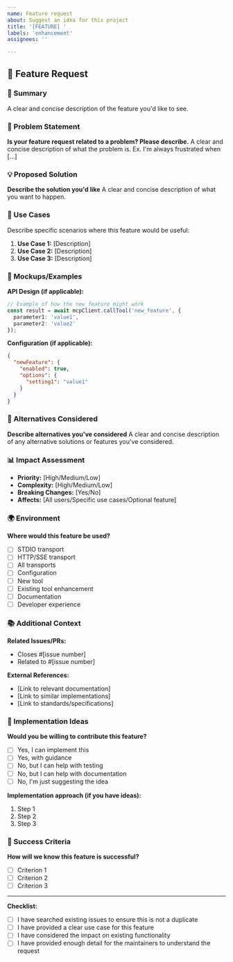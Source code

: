 ```yaml
---
name: Feature request
about: Suggest an idea for this project
title: '[FEATURE] '
labels: 'enhancement'
assignees: ''

---
```


## 🚀 Feature Request

### 📝 Summary

A clear and concise description of the feature you'd like to see.

### 🎯 Problem Statement

**Is your feature request related to a problem? Please describe.**
A clear and concise description of what the problem is. Ex. I'm always frustrated when [...]

### 💡 Proposed Solution

**Describe the solution you'd like**
A clear and concise description of what you want to happen.

### 🔄 Use Cases

Describe specific scenarios where this feature would be useful:

1. **Use Case 1:** [Description]
2. **Use Case 2:** [Description]
3. **Use Case 3:** [Description]

### 🎨 Mockups/Examples

**API Design (if applicable):**
```typescript
// Example of how the new feature might work
const result = await mcpClient.callTool('new_feature', {
  parameter1: 'value1',
  parameter2: 'value2'
});
```

**Configuration (if applicable):**
```json
{
  "newFeature": {
    "enabled": true,
    "options": {
      "setting1": "value1"
    }
  }
}
```

### 🔀 Alternatives Considered

**Describe alternatives you've considered**
A clear and concise description of any alternative solutions or features you've considered.

### 📊 Impact Assessment

- **Priority:** [High/Medium/Low]
- **Complexity:** [High/Medium/Low]
- **Breaking Changes:** [Yes/No]
- **Affects:** [All users/Specific use cases/Optional feature]

### 🌍 Environment

**Where would this feature be used?**
- [ ] STDIO transport
- [ ] HTTP/SSE transport
- [ ] All transports
- [ ] Configuration
- [ ] New tool
- [ ] Existing tool enhancement
- [ ] Documentation
- [ ] Developer experience

### 📚 Additional Context

**Related Issues/PRs:**
- Closes #[issue number]
- Related to #[issue number]

**External References:**
- [Link to relevant documentation]
- [Link to similar implementations]
- [Link to standards/specifications]

### 🤝 Implementation Ideas

**Would you be willing to contribute this feature?**
- [ ] Yes, I can implement this
- [ ] Yes, with guidance
- [ ] No, but I can help with testing
- [ ] No, but I can help with documentation
- [ ] No, I'm just suggesting the idea

**Implementation approach (if you have ideas):**
1. Step 1
2. Step 2
3. Step 3

### 🎯 Success Criteria

**How will we know this feature is successful?**
- [ ] Criterion 1
- [ ] Criterion 2
- [ ] Criterion 3

---

**Checklist:**
- [ ] I have searched existing issues to ensure this is not a duplicate
- [ ] I have provided a clear use case for this feature
- [ ] I have considered the impact on existing functionality
- [ ] I have provided enough detail for the maintainers to understand the request
